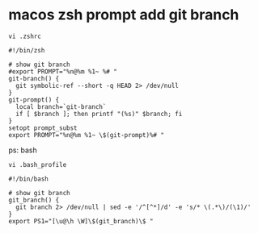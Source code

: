 macos zsh prompt add git branch
===============================



`vi .zshrc`

```
#!/bin/zsh

# show git branch
#export PROMPT="%n@%m %1~ %# "
git-branch() {
  git symbolic-ref --short -q HEAD 2> /dev/null
}
git-prompt() {
  local branch=`git-branch`
  if [ $branch ]; then printf "(%s)" $branch; fi
}
setopt prompt_subst
export PROMPT="%n@%m %1~ \$(git-prompt)%# "
```



ps: bash

`vi .bash_profile`

```
#!/bin/bash

# show git branch
git_branch() {
  git branch 2> /dev/null | sed -e '/^[^*]/d' -e 's/* \(.*\)/(\1)/'
}
export PS1="[\u@\h \W]\$(git_branch)\$ "
```




